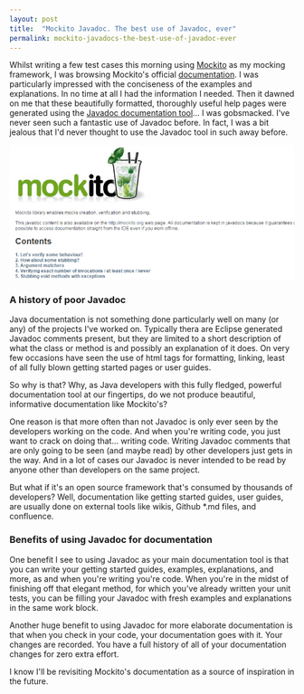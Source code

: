 ```yaml
---
layout: post
title:  "Mockito Javadoc. The best use of Javadoc, ever"
permalink: mockito-javadocs-the-best-use-of-javadoc-ever
---
```


Whilst writing a few test cases this morning using [Mockito](https://github.com/mockito/mockito) as my mocking framework, I was browsing Mockito's official [documentation](http://site.mockito.org/mockito/docs/current/org/mockito/Mockito.html). I was particularly impressed with the conciseness of the examples and explanations. In no time at all I had the information I needed. Then it dawned on me that these beautifully formatted, thoroughly useful help pages were generated using the [Javadoc documentation tool](https://www.google.co.uk/url?sa=t&rct=j&q=&esrc=s&source=web&cd=2&cad=rja&uact=8&ved=0CCkQFjAB&url=http%3A%2F%2Fwww.oracle.com%2Ftechnetwork%2Farticles%2Fjava%2Findex-jsp-135444.html&ei=YJoZVfD-BYTcas7XgOgN&usg=AFQjCNFEz_fxLI435eayi9HEMEKceAL3vw&sig2=1UR3I3TiBO_Uj3xfQMZVUg)... I was gobsmacked. I've never seen such a fantastic use of Javadoc before. In fact, I was a bit jealous that I'd never thought to use the Javadoc tool in such away before.

![Mockito Javadocs](/assets/img/2015-03-30-mockito-docs.png)

### A history of poor Javadoc

Java documentation is not something done particularly well on many (or any) of the projects I've worked on. Typically thera are Eclipse generated Javadoc comments present, but they are limited to a short description of what the class or method is and possibly an explanation of it does. On very few occasions have seen the use of html tags for formatting, linking, least of all fully blown getting started pages or user guides.

So why is that? Why, as Java developers with this fully fledged, powerful documentation tool at our fingertips, do we not produce beautiful, informative documentation like Mockito's?

One reason is that more often than not Javadoc is only ever seen by the developers working on the code. And when you're writing code, you just want to crack on doing that... writing code. Writing Javadoc comments that are only going to be seen (and maybe read) by other developers just gets in the way. And in a lot of cases our Javadoc is never intended to be read by anyone other than developers on the same project.

But what if it's an open source framework that's consumed by thousands of developers? Well, documentation like getting started guides, user guides, are usually done on external tools like wikis, Github \*.md files, and confluence.

### Benefits of using Javadoc for documentation

One benefit I see to using Javadoc as your main documentation tool is that you can write your getting started guides, examples, explanations, and more, as and when you're writing you're code. When you're in the midst of finishing off that elegant method, for which you've already written your unit tests, you can be filling your Javadoc with fresh examples and explanations in the same work block.

Another huge benefit to using Javadoc for more elaborate documentation is that when you check in your code, your documentation goes with it. Your changes are recorded. You have a full history of all of your documentation changes for zero extra effort.

I know I'll be revisiting Mockito's documentation as a source of inspiration in the future.